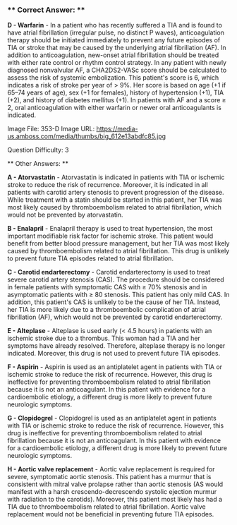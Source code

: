 ### ** Correct Answer: **

**D - Warfarin** - In a patient who has recently suffered a TIA and is found to have atrial fibrillation (irregular pulse, no distinct P waves), anticoagulation therapy should be initiated immediately to prevent any future episodes of TIA or stroke that may be caused by the underlying atrial fibrillation (AF). In addition to anticoagulation, new-onset atrial fibrillation should be treated with either rate control or rhythm control strategy. In any patient with newly diagnosed nonvalvular AF, a CHA2DS2-VASc score should be calculated to assess the risk of systemic embolization. This patient's score is 6, which indicates a risk of stroke per year of > 9%. Her score is based on age (+1 if 65–74 years of age), sex (+1 for females), history of hypertension (+1), TIA (+2), and history of diabetes mellitus (+1). In patients with AF and a score ≥ 2, oral anticoagulation with either warfarin or newer oral anticoagulants is indicated.

Image File: 353-D
Image URL: https://media-us.amboss.com/media/thumbs/big_612e13abdfc85.jpg

Question Difficulty: 3

** Other Answers: **

**A - Atorvastatin** - Atorvastatin is indicated in patients with TIA or ischemic stroke to reduce the risk of recurrence. Moreover, it is indicated in all patients with carotid artery stenosis to prevent progression of the disease. While treatment with a statin should be started in this patient, her TIA was most likely caused by thromboembolism related to atrial fibrillation, which would not be prevented by atorvastatin.

**B - Enalapril** - Enalapril therapy is used to treat hypertension, the most important modifiable risk factor for ischemic stroke. This patient would benefit from better blood pressure management, but her TIA was most likely caused by thromboembolism related to atrial fibrillation. This drug is unlikely to prevent future TIA episodes related to atrial fibrillation.

**C - Carotid endarterectomy** - Carotid endarterectomy is used to treat severe carotid artery stenosis (CAS). The procedure should be considered in female patients with symptomatic CAS with ≥ 70% stenosis and in asymptomatic patients with ≥ 80 stenosis. This patient has only mild CAS. In addition, this patient's CAS is unlikely to be the cause of her TIA. Instead, her TIA is more likely due to a thromboembolic complication of atrial fibrillation (AF), which would not be prevented by carotid endarterectomy.

**E - Alteplase** - Alteplase is used early (< 4.5 hours) in patients with an ischemic stroke due to a thrombus. This woman had a TIA and her symptoms have already resolved. Therefore, alteplase therapy is no longer indicated. Moreover, this drug is not used to prevent future TIA episodes.

**F - Aspirin** - Aspirin is used as an antiplatelet agent in patients with TIA or ischemic stroke to reduce the risk of recurrence. However, this drug is ineffective for preventing thromboembolism related to atrial fibrillation because it is not an anticoagulant. In this patient with evidence for a cardioembolic etiology, a different drug is more likely to prevent future neurologic symptoms.

**G - Clopidogrel** - Clopidogrel is used as an antiplatelet agent in patients with TIA or ischemic stroke to reduce the risk of recurrence. However, this drug is ineffective for preventing thromboembolism related to atrial fibrillation because it is not an anticoagulant. In this patient with evidence for a cardioembolic etiology, a different drug is more likely to prevent future neurologic symptoms.

**H - Aortic valve replacement** - Aortic valve replacement is required for severe, symptomatic aortic stenosis. This patient has a murmur that is consistent with mitral valve prolapse rather than aortic stenosis (AS would manifest with a harsh crescendo-decrescendo systolic ejection murmur with radiation to the carotids). Moreover, this patient most likely has had a TIA due to thromboembolism related to atrial fibrillation. Aortic valve replacement would not be beneficial in preventing future TIA episodes.

